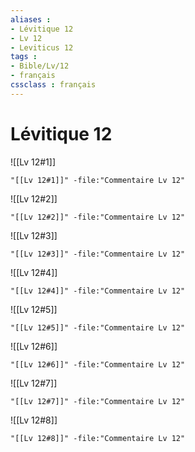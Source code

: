 ```yaml
---
aliases : 
- Lévitique 12
- Lv 12
- Leviticus 12
tags : 
- Bible/Lv/12
- français
cssclass : français
---
```


# Lévitique 12

![[Lv 12#1]]

```query
"[[Lv 12#1]]" -file:"Commentaire Lv 12"
```

![[Lv 12#2]]

```query
"[[Lv 12#2]]" -file:"Commentaire Lv 12"
```

![[Lv 12#3]]

```query
"[[Lv 12#3]]" -file:"Commentaire Lv 12"
```

![[Lv 12#4]]

```query
"[[Lv 12#4]]" -file:"Commentaire Lv 12"
```

![[Lv 12#5]]

```query
"[[Lv 12#5]]" -file:"Commentaire Lv 12"
```

![[Lv 12#6]]

```query
"[[Lv 12#6]]" -file:"Commentaire Lv 12"
```

![[Lv 12#7]]

```query
"[[Lv 12#7]]" -file:"Commentaire Lv 12"
```

![[Lv 12#8]]

```query
"[[Lv 12#8]]" -file:"Commentaire Lv 12"
```

